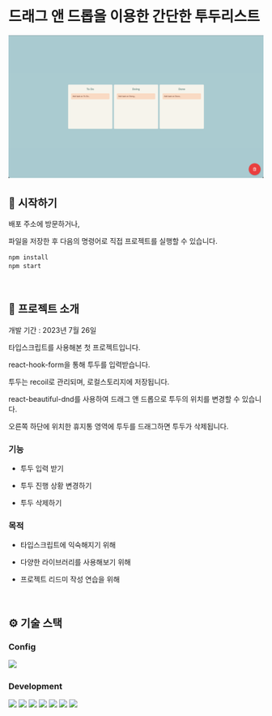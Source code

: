 # 드래그 앤 드롭을 이용한 간단한 투두리스트

<img src="main.png" alt="메인 화면 이미지"/>

<br />

## 🏁 시작하기

배포 주소에 방문하거나,

파일을 저장한 후 다음의 명령어로 직접 프로젝트를 실행할 수 있습니다.

```zsh
npm install
npm start
```

<br />

## 🧐 프로젝트 소개

개발 기간 : 2023년 7월 26일

타입스크립트를 사용해본 첫 프로젝트입니다.

react-hook-form을 통해 투두를 입력받습니다.

투두는 recoil로 관리되며, 로컬스토리지에 저장됩니다.

react-beautiful-dnd를 사용하여 드래그 앤 드롭으로 투두의 위치를 변경할 수 있습니다.

오른쪽 하단에 위치한 휴지통 영역에 투두를 드래그하면 투두가 삭제됩니다.

### 기능

- 투두 입력 받기

- 투두 진행 상황 변경하기

- 투두 삭제하기

### 목적

- 타입스크립트에 익숙해지기 위해

- 다양한 라이브러리를 사용해보기 위해

- 프로젝트 리드미 작성 연습을 위해

<br />

## ⚙️ 기술 스택

### Config

<img src="https://img.shields.io/badge/npm-CB3837?style=for-the-badge&logo=npm&logoColor=white">

### Development

<div style="display: flex; gap: 4px;">
  <img src="https://img.shields.io/badge/create react app-09D3AC?style=for-the-badge&logo=create react app&logoColor=white">
  <img src="https://img.shields.io/badge/typescript-3178C6?style=for-the-badge&logo=typescript&logoColor=white">
  <img src="https://img.shields.io/badge/recoil-3578E5?style=for-the-badge&logo=recoil&logoColor=white">
  <img src="https://img.shields.io/badge/react hook form-EC5990?style=for-the-badge&logo=react hook form&logoColor=white">
  <img src="https://img.shields.io/badge/styled components-DB7093?style=for-the-badge&logo=styled components&logoColor=white">
  <img src="https://img.shields.io/badge/react beautiful dnd-09AE7C?style=for-the-badge&logo=react&logoColor=white">
  <img src="https://img.shields.io/badge/react icons-E91E62?style=for-the-badge&logo=react&logoColor=white">
</div>
